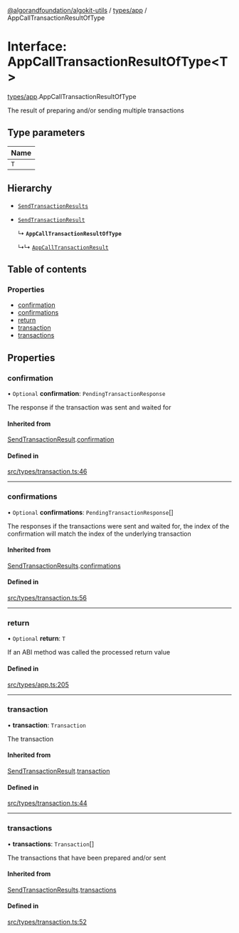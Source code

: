 [@algorandfoundation/algokit-utils](../index.md) / [types/app](../modules/types_app.md) / AppCallTransactionResultOfType

# Interface: AppCallTransactionResultOfType<T\>

[types/app](../modules/types_app.md).AppCallTransactionResultOfType

The result of preparing and/or sending multiple transactions

## Type parameters

| Name |
| :------ |
| `T` |

## Hierarchy

- [`SendTransactionResults`](types_transaction.SendTransactionResults.md)

- [`SendTransactionResult`](types_transaction.SendTransactionResult.md)

  ↳ **`AppCallTransactionResultOfType`**

  ↳↳ [`AppCallTransactionResult`](types_app.AppCallTransactionResult.md)

## Table of contents

### Properties

- [confirmation](types_app.AppCallTransactionResultOfType.md#confirmation)
- [confirmations](types_app.AppCallTransactionResultOfType.md#confirmations)
- [return](types_app.AppCallTransactionResultOfType.md#return)
- [transaction](types_app.AppCallTransactionResultOfType.md#transaction)
- [transactions](types_app.AppCallTransactionResultOfType.md#transactions)

## Properties

### confirmation

• `Optional` **confirmation**: `PendingTransactionResponse`

The response if the transaction was sent and waited for

#### Inherited from

[SendTransactionResult](types_transaction.SendTransactionResult.md).[confirmation](types_transaction.SendTransactionResult.md#confirmation)

#### Defined in

[src/types/transaction.ts:46](https://github.com/algorandfoundation/algokit-utils-ts/blob/main/src/types/transaction.ts#L46)

___

### confirmations

• `Optional` **confirmations**: `PendingTransactionResponse`[]

The responses if the transactions were sent and waited for,
the index of the confirmation will match the index of the underlying transaction

#### Inherited from

[SendTransactionResults](types_transaction.SendTransactionResults.md).[confirmations](types_transaction.SendTransactionResults.md#confirmations)

#### Defined in

[src/types/transaction.ts:56](https://github.com/algorandfoundation/algokit-utils-ts/blob/main/src/types/transaction.ts#L56)

___

### return

• `Optional` **return**: `T`

If an ABI method was called the processed return value

#### Defined in

[src/types/app.ts:205](https://github.com/algorandfoundation/algokit-utils-ts/blob/main/src/types/app.ts#L205)

___

### transaction

• **transaction**: `Transaction`

The transaction

#### Inherited from

[SendTransactionResult](types_transaction.SendTransactionResult.md).[transaction](types_transaction.SendTransactionResult.md#transaction)

#### Defined in

[src/types/transaction.ts:44](https://github.com/algorandfoundation/algokit-utils-ts/blob/main/src/types/transaction.ts#L44)

___

### transactions

• **transactions**: `Transaction`[]

The transactions that have been prepared and/or sent

#### Inherited from

[SendTransactionResults](types_transaction.SendTransactionResults.md).[transactions](types_transaction.SendTransactionResults.md#transactions)

#### Defined in

[src/types/transaction.ts:52](https://github.com/algorandfoundation/algokit-utils-ts/blob/main/src/types/transaction.ts#L52)
